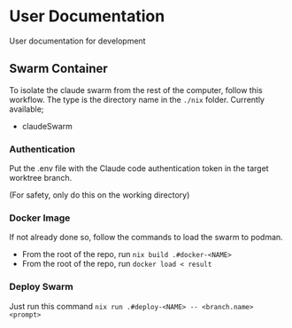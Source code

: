 # User Documentation

User documentation for development

## Swarm Container

To isolate the claude swarm from the rest of the computer,
follow this workflow.
The type is the directory name in the `./nix` folder.
Currently available;
- claudeSwarm

### Authentication

Put the .env file with the Claude code authentication token
in the target worktree branch.

(For safety, only do this on the working directory)

### Docker Image

If not already done so, follow the commands to load the swarm to podman.

- From the root of the repo, run `nix build .#docker-<NAME>`
- From the root of the repo, run `docker load < result`

### Deploy Swarm

Just run this command
`nix run .#deploy-<NAME> -- <branch.name> <prompt>`
